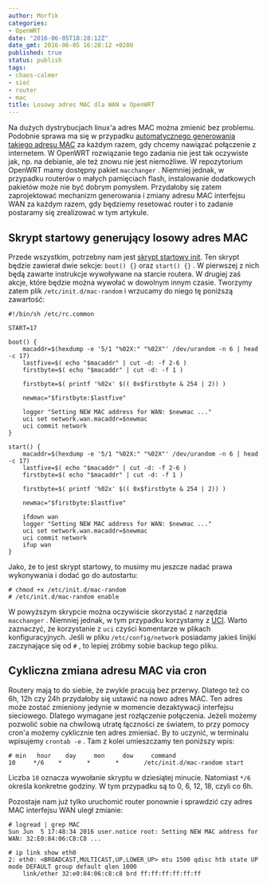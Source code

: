 ```yaml
---
author: Morfik
categories:
- OpenWRT
date: "2016-06-05T18:28:12Z"
date_gmt: 2016-06-05 16:28:12 +0200
published: true
status: publish
tags:
- chaos-calmer
- sieć
- router
- mac
title: Losowy adres MAC dla WAN w OpenWRT
---
```


Na dużych dystrybucjach linux'a adres MAC można zmienić bez problemu. Podobnie sprawa ma się w
przypadku [automatycznego generowania takiego adresu
MAC](/post/jak-przypisac-losowy-adres-mac-interfejsu/) za każdym razem, gdy chcemy
nawiązać połączenie z internetem. W OpenWRT rozwiązanie tego zadania nie jest tak oczywiste jak, np.
na debianie, ale też znowu nie jest niemożliwe. W repozytorium OpenWRT mamy dostępny pakiet
`macchanger` . Niemniej jednak, w przypadku routerów o małych pamięciach flash, instalowanie
dodatkowych pakietów może nie być dobrym pomysłem. Przydałoby się zatem zaprojektować mechanizm
generowania i zmiany adresu MAC interfejsu WAN za każdym razem, gdy będziemy resetować router i to
zadanie postaramy się zrealizować w tym artykule.

<!--more-->
## Skrypt startowy generujący losowy adres MAC

Przede wszystkim, potrzebny nam jest [skrypt startowy
init](/post/skrypty-startowe-init-w-openwrt/). Ten skrypt będzie zawierał dwie
sekcje: `boot() {}` oraz `start() {}` . W pierwszej z nich będą zawarte instrukcje wywoływane na
starcie routera. W drugiej zaś akcje, które będzie można wywołać w dowolnym innym czasie. Tworzymy
zatem plik `/etc/init.d/mac-random` i wrzucamy do niego tę poniższą zawartość:

    #!/bin/sh /etc/rc.common

    START=17

    boot() {
        macaddr=$(hexdump -e '5/1 "%02X:" "%02X"' /dev/urandom -n 6 | head -c 17)
        lastfive=$( echo "$macaddr" | cut -d: -f 2-6 )
        firstbyte=$( echo "$macaddr" | cut -d: -f 1 )

        firstbyte=$( printf '%02x' $(( 0x$firstbyte & 254 | 2)) )

        newmac="$firstbyte:$lastfive"

        logger "Setting NEW MAC address for WAN: $newmac ..."
        uci set network.wan.macaddr=$newmac
        uci commit network
    }

    start() {
        macaddr=$(hexdump -e '5/1 "%02X:" "%02X"' /dev/urandom -n 6 | head -c 17)
        lastfive=$( echo "$macaddr" | cut -d: -f 2-6 )
        firstbyte=$( echo "$macaddr" | cut -d: -f 1 )

        firstbyte=$( printf '%02x' $(( 0x$firstbyte & 254 | 2)) )

        newmac="$firstbyte:$lastfive"

        ifdown wan
        logger "Setting NEW MAC address for WAN: $newmac ..."
        uci set network.wan.macaddr=$newmac
        uci commit network
        ifup wan
    }

Jako, że to jest skrypt startowy, to musimy mu jeszcze nadać prawa wykonywania i dodać go do
autostartu:

    # chmod +x /etc/init.d/mac-random
    # /etc/init.d/mac-random enable

W powyższym skrypcie można oczywiście skorzystać z narzędzia `macchanger` . Niemniej jednak, w tym
przypadku korzystamy z [UCI](https://wiki.openwrt.org/doc/uci). Warto zaznaczyć, że korzystanie z
`uci` czyści komentarze w plikach konfiguracyjnych. Jeśli w pliku `/etc/config/network` posiadamy
jakieś linijki zaczynające się od `#` , to lepiej zróbmy sobie backup tego pliku.

## Cykliczna zmiana adresu MAC via cron

Routery mają to do siebie, że zwykle pracują bez przerwy. Dlatego też co 6h, 12h czy 24h przydałoby
się ustawić na nowo adres MAC. Ten adres może zostać zmieniony jedynie w momencie dezaktywacji
interfejsu sieciowego. Dlatego wymagane jest rozłączenie połączenia. Jeżeli możemy pozwolić sobie na
chwilową utratę łączności ze światem, to przy pomocy cron'a możemy cyklicznie ten adres zmieniać. By
to uczynić, w terminalu wpisujemy `crontab -e` . Tam z kolei umieszczamy ten poniższy wpis:

    # min   hour    day     mon     dow     command
    10     */6    *       *       *       /etc/init.d/mac-random start

Liczba `10` oznacza wywołanie skryptu w dziesiątej minucie. Natomiast `*/6` określa konkretne
godziny. W tym przypadku są to 0, 6, 12, 18, czyli co 6h.

Pozostaje nam już tylko uruchomić router ponownie i sprawdzić czy adres MAC interfejsu WAN uległ
zmianie:

    # logread | grep MAC
    Sun Jun  5 17:48:34 2016 user.notice root: Setting NEW MAC address for WAN: 32:E0:84:06:C8:C8 ...

    # ip link show eth0
    2: eth0: <BROADCAST,MULTICAST,UP,LOWER_UP> mtu 1500 qdisc htb state UP mode DEFAULT group default qlen 1000
        link/ether 32:e0:84:06:c8:c8 brd ff:ff:ff:ff:ff:ff
